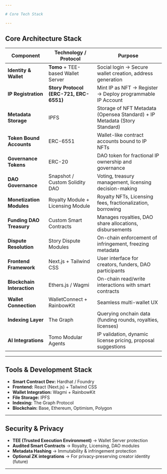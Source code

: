 ```yaml
---

# Core Tech Stack

---
```


##  Core Architecture Stack

| **Component**            | **Technology / Protocol**               | **Purpose**                                                |
|--------------------------|-----------------------------------------|-----------------------------------------------------------|
| **Identity & Wallet**    | **Tomo** + TEE-based Wallet Server      | Social login → Secure wallet creation, address generation |
| **IP Registration**      | **Story Protocol (ERC-721, ERC-6551)**  | Mint IP as NFT → Register → Deploy programmable IP Account |
| **Metadata Storage**     | IPFS                          | Storage of NFT Metadata (Opensea Standard) + IP Metadata (Story Standard) |
| **Token Bound Accounts** | ERC-6551                                | Wallet-like contract accounts bound to IP NFTs            |
| **Governance Tokens**    | ERC-20                                  | DAO token for fractional IP ownership and governance      |
| **DAO Governance**       | Snapshot / Custom Solidity DAO          | Voting, treasury management, licensing decision-making    |
| **Monetization Modules** | Royalty Module + Licensing Module       | Royalty NFTs, Licensing fees, fractionalization, borrowing |
| **Funding DAO Treasury** | Custom Smart Contracts                  | Manages royalties, DAO share allocations, disbursements   |
| **Dispute Resolution**   | Story Dispute Modules                   | On-chain enforcement of infringement, freezing metadata   |
| **Frontend Framework**   | Next.js + Tailwind CSS                  | User interface for creators, funders, DAO participants     |
| **Blockchain Interaction** | Ethers.js / Wagmi                      | On-chain read/write interactions with smart contracts     |
| **Wallet Connection**    | WalletConnect + RainbowKit              | Seamless multi-wallet UX                                  |
| **Indexing Layer**       | The Graph                               | Querying onchain data (funding rounds, royalties, licenses) |
| **AI Integrations**      | Tomo Modular Agents                     | IP validation, dynamic license pricing, proposal suggestions |

---

##  Tools & Development Stack

- **Smart Contract Dev:** Hardhat / Foundry
- **Frontend:** React (Next.js) + Tailwind CSS
- **Wallet Integration:** Wagmi + RainbowKit
- **File Storage:** IPFS
- **Indexing:** The Graph Protocol
- **Blockchain:** Base, Ethereum, Optimism, Polygon

---

##  Security & Privacy

- **TEE (Trusted Execution Environment)** → Wallet Server protection
- **Audited Smart Contracts** → Royalty, Licensing, DAO modules
- **Metadata Hashing** → Immutability & infringement protection
- **Optional ZK integrations** → For privacy-preserving creator identity (future)

---
